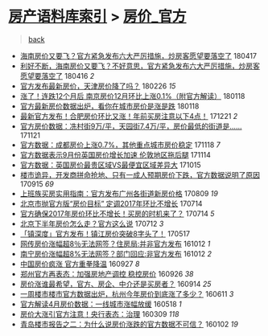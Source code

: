 [房产语料库索引](../../README.md)  > [房价_官方](房价_官方.md)
====
> [back](../README.md)

- [海南房价又要飞？官方紧急发布六大严厉措施，炒房客愿望要落空了](http://jkwz.applinzi.com/ittc/7092854978660271121.html#%E6%B5%B7%E5%8D%97%E6%88%BF%E4%BB%B7%E5%8F%88%E8%A6%81%E9%A3%9E%EF%BC%9F%E5%AE%98%E6%96%B9%E7%B4%A7%E6%80%A5%E5%8F%91%E5%B8%83%E5%85%AD%E5%A4%A7%E4%B8%A5%E5%8E%89%E6%8E%AA%E6%96%BD%EF%BC%8C%E7%82%92%E6%88%BF%E5%AE%A2%E6%84%BF%E6%9C%9B%E8%A6%81%E8%90%BD%E7%A9%BA%E4%BA%86) 180417  
- [利好不断，海南房价又要飞？不好意思，官方紧急发布六大严厉措施，炒房客愿望要落空了](http://jkwz.applinzi.com/ittc/7092697070404371462.html#%E5%88%A9%E5%A5%BD%E4%B8%8D%E6%96%AD%EF%BC%8C%E6%B5%B7%E5%8D%97%E6%88%BF%E4%BB%B7%E5%8F%88%E8%A6%81%E9%A3%9E%EF%BC%9F%E4%B8%8D%E5%A5%BD%E6%84%8F%E6%80%9D%EF%BC%8C%E5%AE%98%E6%96%B9%E7%B4%A7%E6%80%A5%E5%8F%91%E5%B8%83%E5%85%AD%E5%A4%A7%E4%B8%A5%E5%8E%89%E6%8E%AA%E6%96%BD%EF%BC%8C%E7%82%92%E6%88%BF%E5%AE%A2%E6%84%BF%E6%9C%9B%E8%A6%81%E8%90%BD%E7%A9%BA%E4%BA%86) 180416 *2* 
- [官方发布最新房价，天津房价降了吗？](http://jkwz.applinzi.com/ittc/7074436391234962438.html#%E5%AE%98%E6%96%B9%E5%8F%91%E5%B8%83%E6%9C%80%E6%96%B0%E6%88%BF%E4%BB%B7%EF%BC%8C%E5%A4%A9%E6%B4%A5%E6%88%BF%E4%BB%B7%E9%99%8D%E4%BA%86%E5%90%97%EF%BC%9F) 180226 *15* 
- [涨了！连跌12个月后 南京房价12月环比上涨0.1%（附官方解读）](http://jkwz.applinzi.com/ittc/7059954950103106567.html#%E6%B6%A8%E4%BA%86%EF%BC%81%E8%BF%9E%E8%B7%8C12%E4%B8%AA%E6%9C%88%E5%90%8E+%E5%8D%97%E4%BA%AC%E6%88%BF%E4%BB%B712%E6%9C%88%E7%8E%AF%E6%AF%94%E4%B8%8A%E6%B6%A80.1%25%EF%BC%88%E9%99%84%E5%AE%98%E6%96%B9%E8%A7%A3%E8%AF%BB%EF%BC%89) 180118  
- [官方最新房价数据出炉，看你在城市房价是涨是跌](http://jkwz.applinzi.com/ittc/7059912957046031366.html#%E5%AE%98%E6%96%B9%E6%9C%80%E6%96%B0%E6%88%BF%E4%BB%B7%E6%95%B0%E6%8D%AE%E5%87%BA%E7%82%89%EF%BC%8C%E7%9C%8B%E4%BD%A0%E5%9C%A8%E5%9F%8E%E5%B8%82%E6%88%BF%E4%BB%B7%E6%98%AF%E6%B6%A8%E6%98%AF%E8%B7%8C) 180118  
- [最新官方发布！合肥房价环比又涨！年前买房注意以下4点！](http://jkwz.applinzi.com/ittc/7049580783738553360.html#%E6%9C%80%E6%96%B0%E5%AE%98%E6%96%B9%E5%8F%91%E5%B8%83%EF%BC%81%E5%90%88%E8%82%A5%E6%88%BF%E4%BB%B7%E7%8E%AF%E6%AF%94%E5%8F%88%E6%B6%A8%EF%BC%81%E5%B9%B4%E5%89%8D%E4%B9%B0%E6%88%BF%E6%B3%A8%E6%84%8F%E4%BB%A5%E4%B8%8B4%E7%82%B9%EF%BC%81) 171221 *2* 
- [官方房价数据：冼村街9万/平，天园街7.4万/平，房价最低的街道是……](http://jkwz.applinzi.com/ittc/7038473520936403984.html#%E5%AE%98%E6%96%B9%E6%88%BF%E4%BB%B7%E6%95%B0%E6%8D%AE%EF%BC%9A%E5%86%BC%E6%9D%91%E8%A1%979%E4%B8%87%2F%E5%B9%B3%EF%BC%8C%E5%A4%A9%E5%9B%AD%E8%A1%977.4%E4%B8%87%2F%E5%B9%B3%EF%BC%8C%E6%88%BF%E4%BB%B7%E6%9C%80%E4%BD%8E%E7%9A%84%E8%A1%97%E9%81%93%E6%98%AF%E2%80%A6%E2%80%A6) 171121  
- [官方数据：成都房价上涨0.7%，其他重点城市房价稳定](http://jkwz.applinzi.com/ittc/7037406606315226128.html#%E5%AE%98%E6%96%B9%E6%95%B0%E6%8D%AE%EF%BC%9A%E6%88%90%E9%83%BD%E6%88%BF%E4%BB%B7%E4%B8%8A%E6%B6%A80.7%25%EF%BC%8C%E5%85%B6%E4%BB%96%E9%87%8D%E7%82%B9%E5%9F%8E%E5%B8%82%E6%88%BF%E4%BB%B7%E7%A8%B3%E5%AE%9A) 171118 *7* 
- [官方数据表示9月份英国房价增长加速 伦敦地区拖后腿](http://jkwz.applinzi.com/ittc/7035926581887894544.html#%E5%AE%98%E6%96%B9%E6%95%B0%E6%8D%AE%E8%A1%A8%E7%A4%BA9%E6%9C%88%E4%BB%BD%E8%8B%B1%E5%9B%BD%E6%88%BF%E4%BB%B7%E5%A2%9E%E9%95%BF%E5%8A%A0%E9%80%9F+%E4%BC%A6%E6%95%A6%E5%9C%B0%E5%8C%BA%E6%8B%96%E5%90%8E%E8%85%BF) 171114  
- [官方数据：英国房价最贵区域VS最便宜区域差异大](http://jkwz.applinzi.com/ittc/7024628067828499472.html#%E5%AE%98%E6%96%B9%E6%95%B0%E6%8D%AE%EF%BC%9A%E8%8B%B1%E5%9B%BD%E6%88%BF%E4%BB%B7%E6%9C%80%E8%B4%B5%E5%8C%BA%E5%9F%9FVS%E6%9C%80%E4%BE%BF%E5%AE%9C%E5%8C%BA%E5%9F%9F%E5%B7%AE%E5%BC%82%E5%A4%A7) 171015  
- [楼市诡异，开发商拼命抢地、只有一成人预期房价下跌，官方数据说明了原因](http://jkwz.applinzi.com/ittc/7013430306563163152.html#%E6%A5%BC%E5%B8%82%E8%AF%A1%E5%BC%82%EF%BC%8C%E5%BC%80%E5%8F%91%E5%95%86%E6%8B%BC%E5%91%BD%E6%8A%A2%E5%9C%B0%E3%80%81%E5%8F%AA%E6%9C%89%E4%B8%80%E6%88%90%E4%BA%BA%E9%A2%84%E6%9C%9F%E6%88%BF%E4%BB%B7%E4%B8%8B%E8%B7%8C%EF%BC%8C%E5%AE%98%E6%96%B9%E6%95%B0%E6%8D%AE%E8%AF%B4%E6%98%8E%E4%BA%86%E5%8E%9F%E5%9B%A0) 170915 *69* 
- [上班族买房实用指南：官方发布广州各街道新房价格](http://jkwz.applinzi.com/ittc/6999837338170295312.html#%E4%B8%8A%E7%8F%AD%E6%97%8F%E4%B9%B0%E6%88%BF%E5%AE%9E%E7%94%A8%E6%8C%87%E5%8D%97%EF%BC%9A%E5%AE%98%E6%96%B9%E5%8F%91%E5%B8%83%E5%B9%BF%E5%B7%9E%E5%90%84%E8%A1%97%E9%81%93%E6%96%B0%E6%88%BF%E4%BB%B7%E6%A0%BC) 170809 *19* 
- [北京市抛官方版“房价目标” 定调2017年环比不增长](http://jkwz.applinzi.com/ittc/6990237549170525201.html#%E5%8C%97%E4%BA%AC%E5%B8%82%E6%8A%9B%E5%AE%98%E6%96%B9%E7%89%88%E2%80%9C%E6%88%BF%E4%BB%B7%E7%9B%AE%E6%A0%87%E2%80%9D+%E5%AE%9A%E8%B0%832017%E5%B9%B4%E7%8E%AF%E6%AF%94%E4%B8%8D%E5%A2%9E%E9%95%BF) 170714  
- [官方确保2017年房价环比不增长！买房的时机来了？](http://jkwz.applinzi.com/ittc/6990095482469483536.html#%E5%AE%98%E6%96%B9%E7%A1%AE%E4%BF%9D2017%E5%B9%B4%E6%88%BF%E4%BB%B7%E7%8E%AF%E6%AF%94%E4%B8%8D%E5%A2%9E%E9%95%BF%EF%BC%81%E4%B9%B0%E6%88%BF%E7%9A%84%E6%97%B6%E6%9C%BA%E6%9D%A5%E4%BA%86%EF%BC%9F) 170714 *5* 
- [北京下半年房价怎么走？官方这么说](http://jkwz.applinzi.com/ittc/6989472589985350672.html#%E5%8C%97%E4%BA%AC%E4%B8%8B%E5%8D%8A%E5%B9%B4%E6%88%BF%E4%BB%B7%E6%80%8E%E4%B9%88%E8%B5%B0%EF%BC%9F%E5%AE%98%E6%96%B9%E8%BF%99%E4%B9%88%E8%AF%B4) 170712 *3* 
- [「镇深度」官方发布！镇江房价突破8字头了！](http://jkwz.applinzi.com/ittc/6968682177632928772.html#%E3%80%8C%E9%95%87%E6%B7%B1%E5%BA%A6%E3%80%8D%E5%AE%98%E6%96%B9%E5%8F%91%E5%B8%83%EF%BC%81%E9%95%87%E6%B1%9F%E6%88%BF%E4%BB%B7%E7%AA%81%E7%A0%B48%E5%AD%97%E5%A4%B4%E4%BA%86%EF%BC%81) 170517  
- [网传房价涨幅超8％无法网签？住房局:并非官方发布](http://jkwz.applinzi.com/ittc/6888176922218988548.html#%E7%BD%91%E4%BC%A0%E6%88%BF%E4%BB%B7%E6%B6%A8%E5%B9%85%E8%B6%858%EF%BC%85%E6%97%A0%E6%B3%95%E7%BD%91%E7%AD%BE%EF%BC%9F%E4%BD%8F%E6%88%BF%E5%B1%80%3A%E5%B9%B6%E9%9D%9E%E5%AE%98%E6%96%B9%E5%8F%91%E5%B8%83) 161012 *1* 
- [南宁房价涨幅超8%无法网签？部门回应:非官方发布](http://jkwz.applinzi.com/ittc/6888131255635280900.html#%E5%8D%97%E5%AE%81%E6%88%BF%E4%BB%B7%E6%B6%A8%E5%B9%85%E8%B6%858%25%E6%97%A0%E6%B3%95%E7%BD%91%E7%AD%BE%EF%BC%9F%E9%83%A8%E9%97%A8%E5%9B%9E%E5%BA%94%3A%E9%9D%9E%E5%AE%98%E6%96%B9%E5%8F%91%E5%B8%83) 161012 *2* 
- [中国房价疯涨 官方重拳降温](http://jkwz.applinzi.com/ittc/6882581587295732741.html#%E4%B8%AD%E5%9B%BD%E6%88%BF%E4%BB%B7%E7%96%AF%E6%B6%A8+%E5%AE%98%E6%96%B9%E9%87%8D%E6%8B%B3%E9%99%8D%E6%B8%A9) 160927 *8* 
- [郑州官方再表态：加强房地产调控 稳控房价](http://jkwz.applinzi.com/ittc/6882108735790531589.html#%E9%83%91%E5%B7%9E%E5%AE%98%E6%96%B9%E5%86%8D%E8%A1%A8%E6%80%81%EF%BC%9A%E5%8A%A0%E5%BC%BA%E6%88%BF%E5%9C%B0%E4%BA%A7%E8%B0%83%E6%8E%A7+%E7%A8%B3%E6%8E%A7%E6%88%BF%E4%BB%B7) 160926 *38* 
- [房价涨谁最希望，官方、房企、中介还是买房者？](http://jkwz.applinzi.com/ittc/6877683946233529349.html#%E6%88%BF%E4%BB%B7%E6%B6%A8%E8%B0%81%E6%9C%80%E5%B8%8C%E6%9C%9B%EF%BC%8C%E5%AE%98%E6%96%B9%E3%80%81%E6%88%BF%E4%BC%81%E3%80%81%E4%B8%AD%E4%BB%8B%E8%BF%98%E6%98%AF%E4%B9%B0%E6%88%BF%E8%80%85%EF%BC%9F) 160914 *25* 
- [一周楼市楼市官方数据出炉，杭州今年房价到底涨了多少？](http://jkwz.applinzi.com/ittc/6842528922021135364.html#%E4%B8%80%E5%91%A8%E6%A5%BC%E5%B8%82%E6%A5%BC%E5%B8%82%E5%AE%98%E6%96%B9%E6%95%B0%E6%8D%AE%E5%87%BA%E7%82%89%EF%BC%8C%E6%9D%AD%E5%B7%9E%E4%BB%8A%E5%B9%B4%E6%88%BF%E4%BB%B7%E5%88%B0%E5%BA%95%E6%B6%A8%E4%BA%86%E5%A4%9A%E5%B0%91%EF%BC%9F) 160611 *3* 
- [官方解读4月房价数据：一线城市涨幅放缓](http://jkwz.applinzi.com/ittc/6833493199360099333.html#%E5%AE%98%E6%96%B9%E8%A7%A3%E8%AF%BB4%E6%9C%88%E6%88%BF%E4%BB%B7%E6%95%B0%E6%8D%AE%EF%BC%9A%E4%B8%80%E7%BA%BF%E5%9F%8E%E5%B8%82%E6%B6%A8%E5%B9%85%E6%94%BE%E7%BC%93) 160518 *1* 
- [房价大涨引官方注意！央行表态：治理](http://jkwz.applinzi.com/ittc/6807568102367691781.html#%E6%88%BF%E4%BB%B7%E5%A4%A7%E6%B6%A8%E5%BC%95%E5%AE%98%E6%96%B9%E6%B3%A8%E6%84%8F%EF%BC%81%E5%A4%AE%E8%A1%8C%E8%A1%A8%E6%80%81%EF%BC%9A%E6%B2%BB%E7%90%86) 160309 *118* 
- [青岛楼市报告之二：为什么说房价涨跌的官方数据不可信？](http://jkwz.applinzi.com/ittc/6782813794380284933.html#%E9%9D%92%E5%B2%9B%E6%A5%BC%E5%B8%82%E6%8A%A5%E5%91%8A%E4%B9%8B%E4%BA%8C%EF%BC%9A%E4%B8%BA%E4%BB%80%E4%B9%88%E8%AF%B4%E6%88%BF%E4%BB%B7%E6%B6%A8%E8%B7%8C%E7%9A%84%E5%AE%98%E6%96%B9%E6%95%B0%E6%8D%AE%E4%B8%8D%E5%8F%AF%E4%BF%A1%EF%BC%9F) 160102 *19* 
